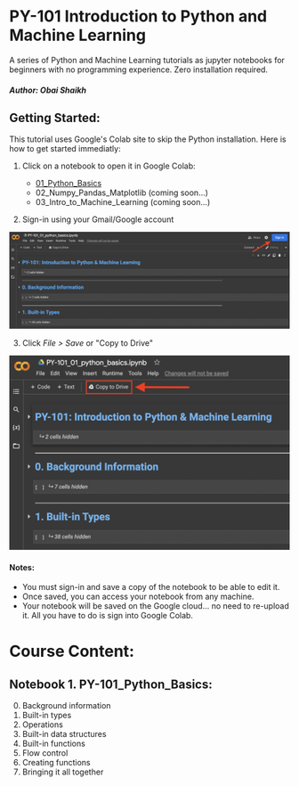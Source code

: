 # PY-101 Introduction to Python and Machine Learning
A series of Python and Machine Learning tutorials as jupyter notebooks for beginners with no programming experience. Zero installation required.
##### Author: Obai Shaikh

## Getting Started:
This tutorial uses Google's Colab site to skip the Python installation. Here is how to get started immediatly:
  
  1. Click on a notebook to open it in Google Colab:
      * [01_Python_Basics](https://colab.research.google.com/drive/1wqnvJKxU3Uk4KF4wrd_3_BZP7q38J7cq?usp=sharing)
      * 02_Numpy_Pandas_Matplotlib    (coming soon...)
      * 03_Intro_to_Machine_Learning  (coming soon...)
  
  2. Sign-in using your Gmail/Google account
  <img src="images/colab_login.png" alt="drawing" width="600"/>

  3. Click *File > Save* or "Copy to Drive"
  <img src="images/copy_to_drive.png" alt="drawing" width="600"/>
  
#### Notes:
  * You must sign-in and save a copy of the notebook to be able to edit it.
  * Once saved, you can access your notebook from any machine. 
  * Your notebook will be saved on the Google cloud... no need to re-upload it. All you have to do is sign into Google Colab.


# Course Content:

## Notebook 1. PY-101_Python_Basics:
  0. Background information
  1. Built-in types
  2. Operations
  3. Built-in data structures
  4. Built-in functions
  5. Flow control
  6. Creating functions
  7. Bringing it all together

